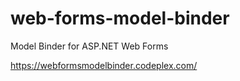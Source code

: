web-forms-model-binder
======================

Model Binder for ASP.NET Web Forms

https://webformsmodelbinder.codeplex.com/
